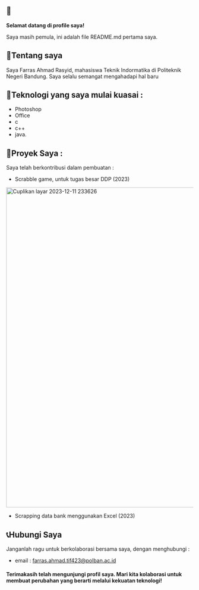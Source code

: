 ## 👋

<!--
**bamoebin/bamoebin** is a ✨ _special_ ✨ repository because its `README.md` (this file) appears on your GitHub profile.-->
**Selamat datang di profile saya!**

Saya masih pemula, ini adalah file README.md pertama saya. 
## 🤵Tentang saya
Saya Farras Ahmad Rasyid, mahasiswa Teknik Indormatika di Politeknik Negeri Bandung. 
Saya selalu semangat mengahadapi hal baru

## 🔭Teknologi yang saya mulai kuasai :
- Photoshop
- Office
- c
- c++
- java.

## 🤖Proyek Saya :
Saya telah berkontribusi dalam pembuatan :

- Scrabble game, untuk tugas besar DDP (2023)
<img width="860" alt="Cuplikan layar 2023-12-11 233626" src="https://github.com/bamoebin/bamoebin/assets/150256165/48b14acd-1e81-4b40-be58-bda24db4a511">

- Scrapping data bank menggunakan Excel (2023)

## 📞Hubungi Saya
Janganlah ragu untuk berkolaborasi bersama saya, dengan menghubungi :

- email : farras.ahmad.tif423@polban.ac.id

#### Terimakasih telah mengunjungi profil saya.  Mari kita kolaborasi untuk membuat perubahan yang berarti melalui kekuatan teknologi!
